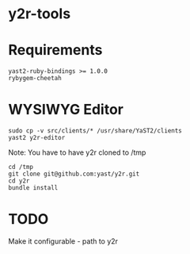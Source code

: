 y2r-tools
=========

Requirements
============

    yast2-ruby-bindings >= 1.0.0
    rybygem-cheetah

WYSIWYG Editor
==============

    sudo cp -v src/clients/* /usr/share/YaST2/clients
    yast2 y2r-editor

Note: You have to have y2r cloned to /tmp

    cd /tmp
    git clone git@github.com:yast/y2r.git
    cd y2r
    bundle install

TODO
====
Make it configurable - path to y2r

